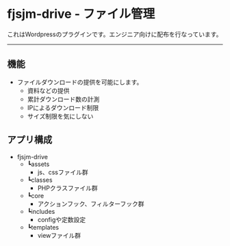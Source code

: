# fjsjm-drive - ファイル管理

これはWordpressのプラグインです。エンジニア向けに配布を行なっています。

---

## 機能

- ファイルダウンロードの提供を可能にします。
    - 資料などの提供
    - 累計ダウンロード数の計測
    - IPによるダウンロード制限
    - サイズ制限を気にしない

## アプリ構成
- fjsjm-drive
    - ┗assets
        - js、cssファイル群
    - ┗classes
        - PHPクラスファイル群
    - ┗core
        - アクションフック、フィルターフック群
    - ┗includes
        - configや定数設定
    - ┗templates
        - viewファイル群